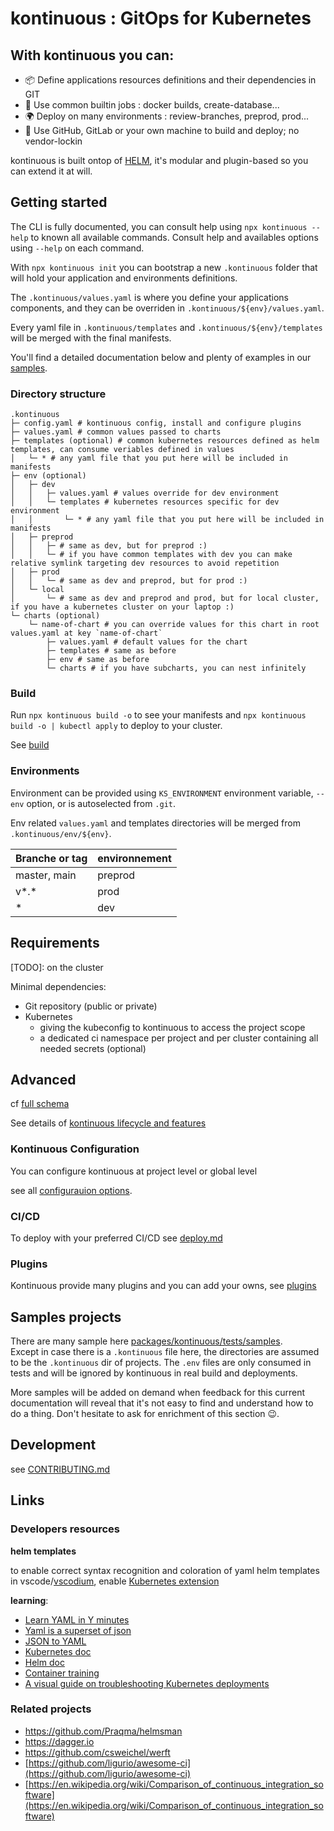 # kontinuous : GitOps for Kubernetes

## With kontinuous you can:

- 📦 Define applications resources definitions and their dependencies in GIT
- 🚧 Use common builtin jobs : docker builds, create-database...
- 🌍 Deploy on many environments : review-branches, preprod, prod...
- 🔐 Use GitHub, GitLab or your own machine to build and deploy; no vendor-lockin

kontinuous is built ontop of [HELM](https://helm.sh/), it's modular and plugin-based so you can extend it at will.

## Getting started

The CLI is fully documented, you can consult help using `npx kontinuous --help` to known all available commands. Consult help and availables options using `--help` on each command.

With `npx kontinuous init` you can bootstrap a new `.kontinuous` folder that will hold your application and environments definitions.

The `.kontinuous/values.yaml` is where you define your applications components, and they can be overriden in `.kontinuous/${env}/values.yaml`.

Every yaml file in `.kontinuous/templates` and `.kontinuous/${env}/templates` will be merged with the final manifests.

You'll find a detailed documentation below and plenty of examples in our [samples](https://github.com/socialgouv/kontinuous/packages/kontinuous/tests/samples).

### Directory structure

```raw
.kontinuous
├─ config.yaml # kontinuous config, install and configure plugins
├─ values.yaml # common values passed to charts
├─ templates (optional) # common kubernetes resources defined as helm templates, can consume veriables defined in values
│   └─ * # any yaml file that you put here will be included in manifests
├─ env (optional)
│   ├─ dev
│   │   ├─ values.yaml # values override for dev environment
│   │   └─ templates # kubernetes resources specific for dev environment
│   │       └─ * # any yaml file that you put here will be included in manifests
│   ├─ preprod
│   │   ├─ # same as dev, but for preprod :)
│   │   └─ # if you have common templates with dev you can make relative symlink targeting dev resources to avoid repetition
│   ├─ prod
│   │   └─ # same as dev and preprod, but for prod :)
│   └─ local
│       └─ # same as dev and preprod and prod, but for local cluster, if you have a kubernetes cluster on your laptop :)
└─ charts (optional)
    └─ name-of-chart # you can override values for this chart in root values.yaml at key `name-of-chart`
        ├─ values.yaml # default values for the chart
        ├─ templates # same as before
        ├─ env # same as before
        └─ charts # if you have subcharts, you can nest infinitely
```

### Build

Run `npx kontinuous build -o` to see your manifests and `npx kontinuous build -o | kubectl apply` to deploy to your cluster.

See [build](./build.md)

### Environments

Environment can be provided using `KS_ENVIRONMENT` environment variable, `--env` option, or is autoselected from `.git`.

Env related `values.yaml` and templates directories will be merged from `.kontinuous/env/${env}`.

| Branche or tag | environnement |
| -------------- | ------------- |
| master, main   | preprod       |
| v\*.\*         | prod          |
| \*             | dev           |

## Requirements

[TODO]: on the cluster

Minimal dependencies:

- Git repository (public or private)
- Kubernetes
  - giving the kubeconfig to kontinuous to access the project scope
  - a dedicated ci namespace per project and per cluster containing all needed secrets (optional)

## Advanced

cf [full schema](https://mermaid.live/edit#pako:eNp9VE2PmzAQ_SvI14YogTQb0qqnVttK7aWtVKmwBwMTcGNs1x-bZTf73ztAEkhIqkjxzHjm-Xnm4ReSyRzImhSaqtL7-j0RiTAu7dz7Lz8TkTMNmWVS4O47dOERuFSgff_DvmDWU86UjVG6NBHdilu0LYnvmf3sUq_zHgb7ew1KGmalrv0dpKWU2_1hjX91q6eYAs4EYB2IvGE24HZIHvHbuhS0AAvG_yPTuHc9dHukE85WCsuEk87EvemljvH8YQR-VvlIuQM_k5ViHLQZJTuxkRwPw3Nx8ymeTqdXzlfUZiWMqzlNgWOYCiEtbeJNjjD-hj0lQgDk6Ne3QKWxvsYo6GvMts5YWbFnSMSupBYnqhPxfAMLr8lyioMa4zR0kHyGUzCQabCmMSiH3D_5TrC_DgQYtHc3jsghdYVfUcE2YOyVc0A1dxEZw6laDcj78RzqYhYosBJ4hcuhvY111hMM9BdDZ0RhoLnm1ykYE3uRDIJ7q1lR4DdxIeVhikG8_oA-42BcQPc2bpyqpjWteEfoPNbeQHFZX_S1CQ113UWwb0qDf6zo7RMME0Xb9s48du9YMJ7fRY2_w-_8_QnNNyyHjDYKGil1wENTgbPSvqAVGEUzHLP9n8CPdfiBsE2NvbUWdIU7qLqbSrvgo7QsNIqzJW-wXsTtv8dlYa4-PIMbxgP7oXt6Msvjw-q98bTkXDrrG_yCXQO3pUpdKCsRZEIqJE5Zjg_xSyI8LyG2hAoSskYzp3qbkES8Yp5TqFj4lDcPJ1lb7WBCqLPyRy0yst5QbuCY9JFRJFydotAWfeue-_bVnxBFBVm_kCey9her2TQKVkG4mM-iMAyjuwmpyXoeBtMgWobL-Wz5NooWYfA6Ic9SIu58GkazVbC4W4azaBmsVkEL-LvdbKi9_gPaEWbk)

See details of [kontinuous lifecycle and features](./features.md)

### Kontinuous Configuration

You can configure kontinuous at project level or global level

see all [configurauion options](./configuration.md).

### CI/CD

To deploy with your preferred CI/CD see [deploy.md](./deploy.md)

### Plugins

Kontinuous provide many plugins and you can add your owns, see [plugins](./plugins.md)

## Samples projects

There are many sample here [packages/kontinuous/tests/samples](https://github.com/socialgouv/kontinuous/blob/master/packages/kontinuous/tests/samples). <br>
Except in case there is a `.kontinuous` file here, the directories are assumed to be the `.kontinuous` dir of projects. The `.env` files are only consumed in tests and will be ignored by kontinuous in real build and deployments.

More samples will be added on demand when feedback for this current documentation will reveal that it's not easy to find and understand how to do a thing. Don't hesitate to ask for enrichment of this section 😉.

## Development

see [CONTRIBUTING.md](./CONTRIBUTING.md)

## Links

### Developers resources

**helm templates**

to enable correct syntax recognition and coloration of yaml helm templates in vscode/[vscodium](https://vscodium.com/), enable [Kubernetes extension](https://marketplace.visualstudio.com/items?itemName=ms-kubernetes-tools.vscode-kubernetes-tools)

**learning**:

- [Learn YAML in Y minutes](https://learnxinyminutes.com/docs/yaml/)
- [Yaml is a superset of json](https://helm.sh/docs/chart_template_guide/yaml_techniques/#yaml-is-a-superset-of-json)
- [JSON to YAML](https://www.json2yaml.com/)
- [Kubernetes doc](https://kubernetes.io/docs/concepts/)
- [Helm doc](https://helm.sh/docs/)
- [Container training](https://container.training/)
- [A visual guide on troubleshooting Kubernetes deployments](https://learnk8s.io/troubleshooting-deployments)

### Related projects

- https://github.com/Praqma/helmsman
- https://dagger.io
- https://github.com/csweichel/werft
- [https://github.com/ligurio/awesome-ci](https://github.com/ligurio/awesome-ci)
- [https://en.wikipedia.org/wiki/Comparison_of_continuous_integration_software](https://en.wikipedia.org/wiki/Comparison_of_continuous_integration_software)
